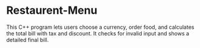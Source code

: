 # Restaurent-Menu
This C++ program lets users choose a currency, order food, and calculates the total bill with tax and discount. It checks for invalid input and shows a detailed final bill.
